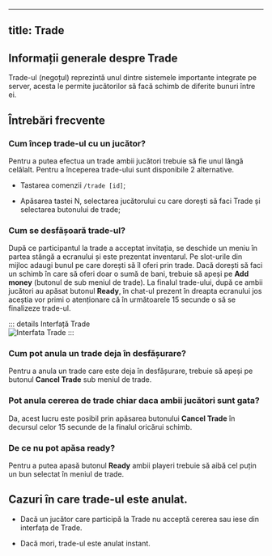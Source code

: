 
---
title: Trade
---

## Informații generale despre Trade

Trade-ul (negoțul) reprezintă unul dintre sistemele importante integrate pe server, acesta le permite jucătorilor să facă schimb de diferite bunuri între ei.

## Întrebări frecvente

### Cum încep trade-ul cu un jucător?

Pentru a putea efectua un trade ambii jucători trebuie să fie unul lângă celălalt. Pentru a începerea trade-ului sunt disponibile 2 alternative.

- Tastarea comenzii `/trade [id]`;

- Apăsarea tastei N, selectarea jucătorului cu care dorești să faci Trade și selectarea butonului de trade;

### Cum se desfășoară trade-ul?

După ce participantul la trade a acceptat invitația, se deschide un meniu în partea stângă a ecranului și este prezentat inventarul. Pe slot-urile din mijloc adaugi bunul pe care dorești să îl oferi prin trade. Dacă dorești să faci un schimb în care să oferi doar o sumă de bani, trebuie să apeși pe **Add money** (butonul de sub meniul de trade). La finalul trade-ului, după ce ambii jucători au apăsat butonul **Ready**, în chat-ul prezent în dreapta ecranului jos aceștia vor primi o atenționare că în următoarele 15 secunde o să se finalizeze trade-ul.

::: details Interfață Trade  
<Image src="https://i.imgur.com/tbSXpIa.png" alt="Interfata Trade" /> 
:::

### Cum pot anula un trade deja în desfășurare?

Pentru a anula un trade care este deja în desfășurare, trebuie să apeși pe butonul **Cancel Trade** sub meniul de trade.

### Pot anula cererea de trade chiar daca ambii jucători sunt gata?

Da, acest lucru este posibil prin apăsarea butonului **Cancel Trade** în decursul celor 15 secunde de la finalul oricărui schimb.

### De ce nu pot apăsa ready?

Pentru a putea apasă butonul **Ready** ambii playeri trebuie să aibă cel puțin un bun selectat în meniul de trade.

## Cazuri în care trade-ul este anulat.

- Dacă un jucător care participă la Trade nu acceptă cererea sau iese din interfața de Trade.

- Dacă mori, trade-ul este anulat instant.
